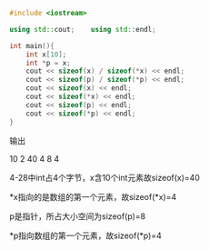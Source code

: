 ```c++
#include <iostream>

using std::cout;    using std::endl;

int main(){
    int x[10];
    int *p = x;
    cout << sizeof(x) / sizeof(*x) << endl;
    cout << sizeof(p) / sizeof(*p) << endl;
    cout << sizeof(x) << endl;
    cout << sizeof(*x) << endl;
    cout << sizeof(p) << endl;
    cout << sizeof(*p) << endl;
}
```

输出

10
2
40
4
8
4

4-28中int占4个字节，x含10个int元素故sizeof(x)=40

*x指向的是数组的第一个元素，故sizeof(\*x)=4

p是指针，所占大小空间为sizeof(p)=8

*p指向数组的第一个元素，故sizeof(\*p)=4